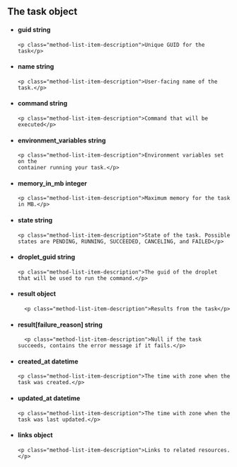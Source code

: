 <div class='no-margin'></div>

## The task object

<ul class="method-list-group">
  <li class="method-list-item">
    <h4 class="method-list-item-label">
      guid
      <span class="method-list-item-type">string</span>
    </h4>

    <p class="method-list-item-description">Unique GUID for the task</p>
  </li>
  <li class="method-list-item">
    <h4 class="method-list-item-label">
      name
      <span class="method-list-item-type">string</span>
    </h4>

    <p class="method-list-item-description">User-facing name of the task.</p>
  </li>
  <li class="method-list-item">
    <h4 class="method-list-item-label">
      command
      <span class="method-list-item-type">string</span>
    </h4>

    <p class="method-list-item-description">Command that will be executed</p>
  </li>
  <li class="method-list-item">
    <h4 class="method-list-item-label">
      environment_variables
      <span class="method-list-item-type">string</span>
    </h4>

    <p class="method-list-item-description">Environment variables set on the
    container running your task.</p>
  </li>
  <li class="method-list-item">
    <h4 class="method-list-item-label">
      memory_in_mb
      <span class="method-list-item-type">integer</span>
    </h4>

    <p class="method-list-item-description">Maximum memory for the task in MB.</p>
  </li>
  <li class="method-list-item">
    <h4 class="method-list-item-label">
      state
      <span class="method-list-item-type">string</span>
    </h4>

    <p class="method-list-item-description">State of the task. Possible states are PENDING, RUNNING, SUCCEEDED, CANCELING, and FAILED</p>
  </li>
  <li class="method-list-item">
    <h4 class="method-list-item-label">
      droplet_guid
      <span class="method-list-item-type">string</span>
    </h4>

    <p class="method-list-item-description">The guid of the droplet that will be used to run the command.</p>
  </li>
  <li class="method-list-item">
      <h4 class="method-list-item-label">
        result
        <span class="method-list-item-type">object</span>
      </h4>

      <p class="method-list-item-description">Results from the task</p>
  </li>
  <li class="method-list-item">
      <h4 class="method-list-item-label">
        result[failure_reason]
        <span class="method-list-item-type">string</span>
      </h4>

      <p class="method-list-item-description">Null if the task succeeds, contains the error message if it fails.</p>
  </li>
  <li class="method-list-item">
    <h4 class="method-list-item-label">
      created_at
      <span class="method-list-item-type">datetime</span>
    </h4>

    <p class="method-list-item-description">The time with zone when the task was created.</p>
  </li>
  <li class="method-list-item">
    <h4 class="method-list-item-label">
      updated_at
      <span class="method-list-item-type">datetime</span>
    </h4>

    <p class="method-list-item-description">The time with zone when the task was last updated.</p>
  </li>
  <li class="method-list-item">
    <h4 class="method-list-item-label">
      links
      <span class="method-list-item-type">object</span>
    </h4>

    <p class="method-list-item-description">Links to related resources.</p>
  </li>
</ul>

